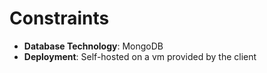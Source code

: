 # Constraints

- **Database Technology**: MongoDB
- **Deployment**: Self-hosted on a vm provided by the client 